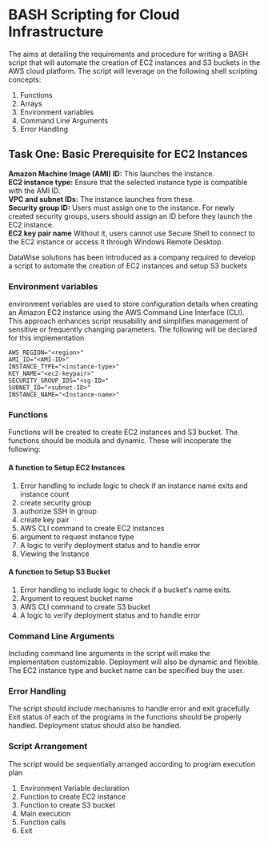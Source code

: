 # BASH Scripting for Cloud Infrastructure
The aims at detailing the requirements and procedure for writing a BASH script that will automate the creation of EC2 instances and S3 buckets in the AWS cloud platform. The script will leverage on the following shell scripting concepts:

1. Functions
2. Arrays
3. Environment variables
4. Command Line Arguments
5. Error Handling

## Task One: Basic Prerequisite for EC2 Instances

**Amazon Machine Image (AMI) ID:** This launches the instance.<br>
**EC2 instance type:** Ensure that the selected instance type is compatible with the AMI ID.<br>
**VPC and subnet IDs:** The instance launches from these.<br>
**Security group ID:** Users must assign one to the instance. For newly created security groups, users should assign an ID before they launch the EC2 instance.<br>
**EC2 key pair name** Without it, users cannot use Secure Shell to connect to the EC2 instance or access it through Windows Remote Desktop.

DataWise solutions has been introduced as a company required to develop a script to automate the creation of EC2 instances and setup S3 buckets

### Environment variables
environment variables are used to store configuration details when creating an Amazon EC2 instance using the AWS Command Line Interface (CLI). This approach enhances script reusability and simplifies management of sensitive or frequently changing parameters.
The following will be declared for this implementation

```
AWS_REGION="<region>"
AMI_ID="<AMI-ID>"
INSTANCE_TYPE="<instance-type>"
KEY_NAME="<ec2-keypair>"
SECURITY_GROUP_IDS="<sg-ID>"
SUBNET_ID="<subnet-ID>"
INSTANCE_NAME="<Instance-name>"

```
### Functions
Functions will be created to create EC2 instances and S3 bucket. The functions should be modula and dynamic. These will incoperate the following:

#### A function to Setup EC2 Instances
1. Error handling to include logic to check if an instance name exits and instance count
2. create security group
3. authorize SSH in group
4. create key pair
5. AWS CLI command to create EC2 instances
6. argument to request instance type
7. A logic to verify deployment status and to handle error
8. Viewing the Instance


#### A function to Setup S3 Bucket

1. Error handling to include logic to check if a bucket's name exits.
2. Argument to request bucket name
3. AWS CLI command to create S3 bucket
4. A logic to verify deployment status and to handle error

### Command Line Arguments

Including command line arguments in the script will make the implementation customizable. Deployment will also be dynamic and flexible.
The EC2 instance type and bucket name can be specified buy the user.

### Error Handling

The script should include mechanisms to handle error and exit gracefully. Exit status of each of the programs in the functions should be properly handled. Deployment status should also be handled.

### Script Arrangement

The script would be sequentially arranged according to program execution plan
1. Environment Variable declaration
2. Function to create EC2 instance
3. Function to create S3 bucket
4. Main execution
5. Function calls
6. Exit

   
